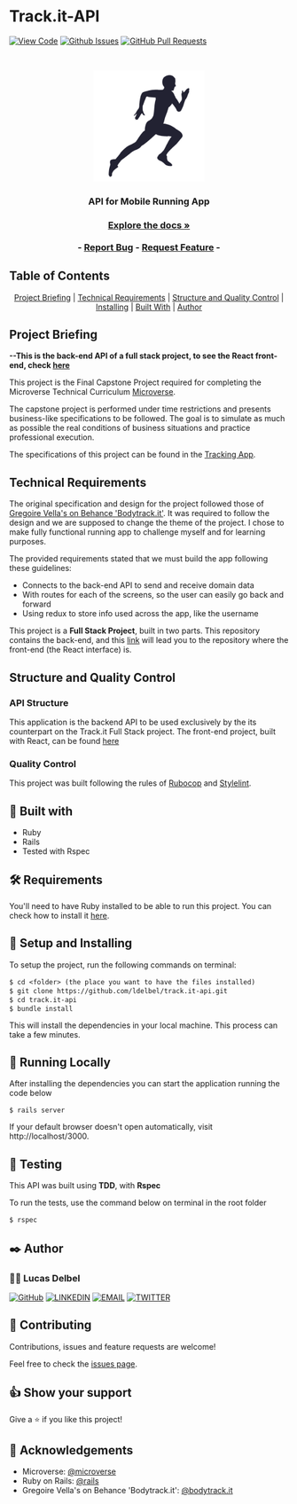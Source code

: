 # Track.it-API

[![View Code](https://img.shields.io/badge/View%20-Code-green)]()
[![Github Issues](https://img.shields.io/badge/GitHub-Issues-orange)]()
[![GitHub Pull Requests](https://img.shields.io/badge/GitHub-Pull%20Requests-blue)]()

<br />
<p align="center">
  <a href="https://github.com/ldelbel/track.it-api">
    <img src="run.png" alt="Logo" width="200">
  </a>

  <h3 align="center">API for Mobile Running App<h3>
  <p align="center">
    <a href="https://github.com/ldelbel/track.it-api"><strong>Explore the docs »</strong></a>
    <br />
    <br />
    -
    <a href="https://github.com/ldelbel/track.it-api/issues">Report Bug</a>
    -
    <a href="https://github.com/ldelbel/track.it-api/pulls">Request Feature</a>
    -
  </p>
</p>
    
## Table of Contents

<p align="center">
  <a href="#brief">Project Briefing</a> |
  <a href="#require">Technical Requirements</a> |
  <a href="#arch"> Structure and Quality Control</a> |
  <a href="#ins">Installing</a> |
  <a href="#with">Built With</a> |
  <a href="#author">Author</a>
</p>

## Project Briefing <a name = "brief"></a>

**--This is the back-end API of a full stack project, to see the React front-end, check [here](https://github.com/ldelbel/track.it)**

This project is the Final Capstone Project required for completing the Microverse Technical Curriculum [Microverse](https://www.microverse.org/).

The capstone project is performed under time restrictions and presents business-like specifications to be followed. The goal is to simulate as much as possible the real conditions of business situations and practice professional execution.

The specifications of this project can be found in the [Tracking App](https://www.notion.so/Final-Capstone-Project-Tracking-App-22e454da738c46efaf17721826841772).

## Technical Requirements <a name = "require"></a>

The original specification and design for the project followed those of [Gregoire Vella's on Behance 'Bodytrack.it'](https://www.behance.net/gallery/13271423/Bodytrackit-An-iOs-app-Branding-UX-and-UI). It was required to follow the design and we are supposed to change the theme of the project. I chose to make fully functional running app to challenge myself and for learning purposes.

The provided requirements stated that we must build the app following these guidelines:

- Connects to the back-end API to send and receive domain data
- With routes for each of the screens, so the user can easily go back and forward
- Using redux to store info used across the app, like the username

This project is a **Full Stack Project**, built in two parts. This repository contains the back-end, and this [link](https://github.com/ldelbel/track.it) will lead you to the repository where the front-end (the React interface) is.

## Structure and Quality Control <a name = "arch"></a>

### API Structure

This application is the backend API to be used exclusively by the its counterpart on the Track.it Full Stack project. The front-end project, built with React, can be found [here](https://github.com/ldelbel/track.it)

### Quality Control

This project was built following the rules of [Rubocop](https://rubocop.org/) and [Stylelint](https://stylelint.io/).

## 🔧 Built with <a name = "with"></a>

- Ruby
- Rails
- Tested with Rspec

## 🛠 Requirements <a name = "req"></a>

You'll need to have Ruby installed to be able to run this project. You can check how to install it [here](https://www.ruby-lang.org/en/documentation/installation/).

## 🔨 Setup and Installing <a name = "ins"></a>

To setup the project, run the following commands on terminal:

```
$ cd <folder> (the place you want to have the files installed)
$ git clone https://github.com/ldelbel/track.it-api.git
$ cd track.it-api
$ bundle install

```

This will install the dependencies in your local machine. This process can take a few minutes.

## 🔨 Running Locally

After installing the dependencies you can start the application running the code below

```
$ rails server

```

If your default browser doesn't open automatically, visit http://localhost/3000.

## 🔨 Testing

This API was built using **TDD**, with **Rspec**

To run the tests, use the command below on terminal in the root folder

```
$ rspec

```

## ✒️ Author <a name = "author"></a>

### 👨‍💻 Lucas Delbel

[![GitHub](https://img.shields.io/badge/-GitHub-000?style=for-the-badge&logo=GitHub&logoColor=white)](https://github.com/ldelbel)
[![LINKEDIN](https://img.shields.io/badge/-LINKEDIN-0077B5?style=for-the-badge&logo=Linkedin&logoColor=white)](https://www.linkedin.com/in/lucasdelbel/)
[![EMAIL](https://img.shields.io/badge/-EMAIL-D14836?style=for-the-badge&logo=Mail.Ru&logoColor=white)](mailto:lucdelbel@gmail.com)
[![TWITTER](https://img.shields.io/badge/-TWITTER-1DA1F2?style=for-the-badge&logo=Twitter&logoColor=white)](https://twitter.com/delbel_lucas)

## 🤝 Contributing

Contributions, issues and feature requests are welcome!

Feel free to check the [issues page]().

## 👍 Show your support

Give a ⭐️ if you like this project!

## :clap: Acknowledgements

- Microverse: [@microverse](https://www.microverse.org/)
- Ruby on Rails: [@rails](https://rubyonrails.org/)
- Gregoire Vella's on Behance 'Bodytrack.it': [@bodytrack.it](https://www.behance.net/gallery/13271423/Bodytrackit-An-iOs-app-Branding-UX-and-UI)
